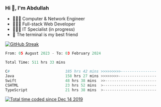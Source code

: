 <h3>Hi 👋, I'm Abdullah</h3>

- 👷🏼‍♂️ Computer & Network Engineer
- 👨🏻‍💻 Full-stack Web Developer
- 👨🏻‍💻 IT Specialist (in progress)
- 🖤 The terminal is my best friend

[![GitHub Streak](https://streak-stats.demolab.com?user=al3bad&theme=transparent&date_format=j%20M%5B%20Y%5D)](https://git.io/streak-stats)

<!--START_SECTION:waka-->

```python
From: 05 August 2023 - To: 03 February 2024

Total Time: 511 hrs 33 mins

C#                         185 hrs 42 mins >>>>>>>>>----------------   36.06 %
Java                       158 hrs 27 mins >>>>>>>>-----------------   30.77 %
Swift                      48 hrs 38 mins  >>-----------------------   09.44 %
CSHTML                     23 hrs 52 mins  >------------------------   04.63 %
TypeScript                 21 hrs 38 mins  >------------------------   04.20 %
```

<!--END_SECTION:waka-->

<p>
  <a href="https://wakatime.com/@ce2a2aac-0d6b-4d65-b864-8a4bcaf12967"><img src="https://wakatime.com/badge/user/ce2a2aac-0d6b-4d65-b864-8a4bcaf12967.svg" alt="Total time coded since Dec 14 2019" /></a>
</p>
